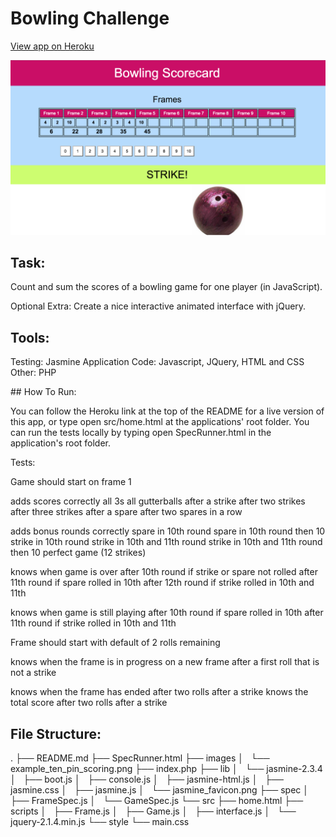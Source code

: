 
Bowling Challenge
=================

[View app on Heroku](https://serene-island-1376.herokuapp.com/)

![](/images/screenshot.png)

## Task: 

Count and sum the scores of a bowling game for one player (in JavaScript).

Optional Extra: Create a nice interactive animated interface with jQuery.

## Tools:

Testing: Jasmine
Application Code: Javascript, JQuery, HTML and CSS
Other: PHP

## How To Run:

You can follow the Heroku link at the top of the README for a live version of this app, or type open src/home.html at the applications' root folder.
You can run the tests locally by typing open SpecRunner.html in the application's root folder.

Tests:

Game
 should start on frame 1
 
 adds scores correctly
  all 3s
  all gutterballs
  after a strike
  after two strikes
  after three strikes
  after a spare
  after two spares in a row
 
 adds bonus rounds correctly
  spare in 10th round
  spare in 10th round then 10
  strike in 10th round
  strike in 10th and 11th round
  strike in 10th and 11th round then 10
  perfect game (12 strikes)
 
 knows when game is over
  after 10th round if strike or spare not rolled
  after 11th round if spare rolled in 10th
  after 12th round if strike rolled in 10th and 11th

 knows when game is still playing
  after 10th round if spare rolled in 10th
  after 11th round if strike rolled in 10th and 11th

Frame
 should start with default of 2 rolls remaining
 
 knows when the frame is in progress
  on a new frame
  after a first roll that is not a strike
 
 knows when the frame has ended
  after two rolls
  after a strike
  knows the total score
  after two rolls
  after a strike

## File Structure:

.
├── README.md
├── SpecRunner.html
├── images
│   └── example_ten_pin_scoring.png
├── index.php
├── lib
│   └── jasmine-2.3.4
│       ├── boot.js
│       ├── console.js
│       ├── jasmine-html.js
│       ├── jasmine.css
│       ├── jasmine.js
│       └── jasmine_favicon.png
├── spec
│   ├── FrameSpec.js
│   └── GameSpec.js
└── src
    ├── home.html
    ├── scripts
    │   ├── Frame.js
    │   ├── Game.js
    │   ├── interface.js
    │   └── jquery-2.1.4.min.js
    └── style
        └── main.css
